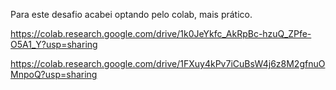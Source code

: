 Para este desafio acabei optando pelo colab, mais prático.

https://colab.research.google.com/drive/1k0JeYkfc_AkRpBc-hzuQ_ZPfe-O5A1_Y?usp=sharing

https://colab.research.google.com/drive/1FXuy4kPv7iCuBsW4j6z8M2gfnuOMnpoQ?usp=sharing
